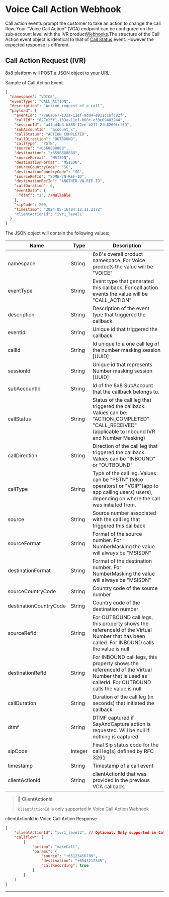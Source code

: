 # Voice Call Action Webhook

Call action events prompt the customer to take an action to change the call flow. Your "Voice Call Action" (VCA) endpoint can be configured on the sub-account level with the IVR product[Webhooks](/connect/reference/create-a-new-voice-webhook).The structure of the Call Action event object is identical to that of [Call Status](/connect/reference/call-status) event. However the expected response is different.


## Call Action Request (IVR)


8x8 platform will POST a JSON object to your URL.


Sample of Call Action Event
```json
{
  "namespace": "VOICE",
  "eventType": "CALL_ACTION",
  "description": "Action request of a call",
  "payload": {
    "eventId": "77e6a667-133a-11ef-9dd4-e911cc6fc82f",
    "callId": "627e25f1-133a-11ef-b08c-e33c09483244",
    "sessionId": "a4fad4b3-b388-12ee-b217-2fb8260fcf59",
    "subAccountId": "account_x",
    "callStatus": "ACTION_COMPLETED",
    "callDirection": "OUTBOUND",
    "callType": "PSTN",
    "source": "+6568888888",
    "destination": "+6598888888",
    "sourceFormat": "MSISDN",
    "destinationFormat": "MSISDN",
    "sourceCountryCode": "SG",
    "destinationCountryCode": "SG",
    "sourceRefId": "SOME-VN-REF-ID",
    "destinationRefId": "ANOTHER-VN-REF-ID",
    "callDuration": 0,
    "eventData": {            
      "dtmf": "1", //Nullable    
    },
    "sipCode": 200,
    "timestamp": "2024-05-16T04:12:11.217Z"
    "clientActionId": "ivr1_level1"
  }
}

```

The JSON object will contain the following values:




| Name | Type | Description |
| --- | --- | --- |
| namespace | String | 8x8's overall product namespace. For Voice products the value will be "VOICE" |
| eventType | String | Event type that generated this callback. For call action events the value will be "CALL\_ACTION" |
| description | String | Description of the event type that triggered the callback. |
| eventId | String | Unique id that triggered the callback |
| callId | String | Id unique to a one call leg of the number masking session [UUID] |
| sessionId | String | Unique id that represents Number masking session [UUID] |
| subAccountId | String | Id of the 8x8 SubAccount that the callback belongs to. |
| callStatus | String | Status of the call leg that triggered the callback. Values can be:<br>"ACTION\_COMPLETED"<br>"CALL\_RECEIVED" (applicable to Inbound IVR and Number Masking) |
| callDirection | String | Direction of the call leg that triggered the callback. Values can be "INBOUND" or "OUTBOUND" |
| callType | String | Type of the call leg. Values can be "PSTN" (telco operators) or "VOIP"(app to app calling users) users), depending on where the call was initiated from. |
| source | String | Source number associated with the call leg that triggered this callback |
| sourceFormat | String | Format of the source number. For NumberMasking the value will always be "MSISDN" |
| destinationFormat | String | Format of the destination number. For NumberMasking the value will always be "MSISDN" |
| sourceCountryCode | String | Country code of the source number |
| destinationCountryCode | String | Country code of the destination number |
| sourceRefId | String | For OUTBOUND call legs, this property shows the referenceId of the Virtual Number that has been called. For INBOUND calls the value is null |
| destinationRefId | String | For INBOUND call legs, this property shows the referenceId of the Virtual Number that is used as callerId. For OUTBOUND calls the value is null |
| callDuration | String | Duration of the call leg (in seconds) that initiated the callback |
| dtmf | String | DTMF captured if SayAndCapture action is requested. Will be null if nothing is captured. |
| sipCode | Integer | Final Sip status code for the call leg(s) defined by RFC 3261 |
| timestamp | String | Timestamp of a call event |
| clientActionId | String | clientActionId that was provided in the previous VCA callback. |



> 🚧 **ClientActionId**
> 
> `clientActionId` is only supported in Voice Call Action Webhook
> 
> 


clientActionId in Voice Call Action Response
```json
{
    "clientActionId": "ivr1_level2", // Optional. Only supported in Call Action Webhook.
    "callflow": [
        {
            "action": "makeCall", 
            "params": {
                "source": "+65123456789",
                "destination": "+6543212345",
                "callRecording": true
            }
        }
    ]
}

```



---

